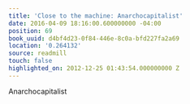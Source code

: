 ```yaml
---
title: 'Close to the machine: Anarchocapitalist'
date: 2016-04-09 18:16:00.600000000 -04:00
position: 69
book_uuid: d4bf4d23-0f84-446e-8c0a-bfd227fa2a69
location: '0.264132'
source: readmill
touch: false
highlighted_on: 2012-12-25 01:43:54.000000000 Z
---
```


Anarchocapitalist